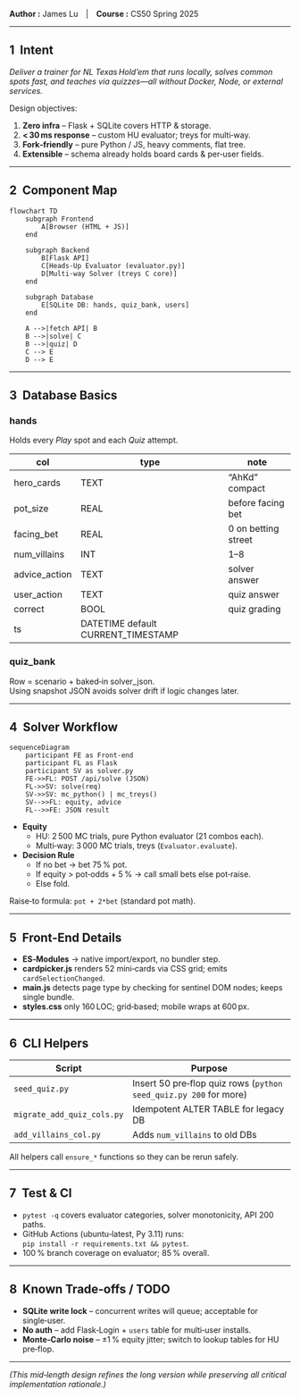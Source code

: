 **Author :** James Lu | **Course :** CS50 Spring 2025  

---

## 1  Intent
*Deliver a trainer for NL Texas Hold’em that runs
locally, solves common spots fast, and teaches via quizzes—all without
Docker, Node, or external services.*

Design objectives:

1. **Zero infra** – Flask + SQLite covers HTTP & storage.
2. **< 30 ms response** – custom HU evaluator; treys for multi‑way.
3. **Fork‑friendly** – pure Python / JS, heavy comments, flat tree.
4. **Extensible** – schema already holds board cards & per‑user fields.

---

## 2  Component Map

```mermaid
flowchart TD
    subgraph Frontend
        A[Browser (HTML + JS)]
    end

    subgraph Backend
        B[Flask API]
        C[Heads-Up Evaluator (evaluator.py)]
        D[Multi-way Solver (treys C core)]
    end

    subgraph Database
        E[SQLite DB: hands, quiz_bank, users]
    end

    A -->|fetch API| B
    B -->|solve| C
    B -->|quiz| D
    C --> E
    D --> E
```



---

## 3  Database Basics

### hands
Holds every *Play* spot and each *Quiz* attempt.

| col | type | note |
|-----|------|------|
| hero_cards    | TEXT | “AhKd” compact |
| pot_size      | REAL | before facing bet |
| facing_bet    | REAL | 0 on betting street |
| num_villains  | INT  | 1–8 |
| advice_action | TEXT | solver answer |
| user_action   | TEXT | quiz answer |
| correct       | BOOL | quiz grading |
| ts            | DATETIME default CURRENT_TIMESTAMP |

### quiz_bank
Row = scenario + baked‑in solver_json.  
Using snapshot JSON avoids solver drift if logic changes later.

---

## 4  Solver Workflow

```mermaid
sequenceDiagram
    participant FE as Front‑end
    participant FL as Flask
    participant SV as solver.py
    FE->>FL: POST /api/solve (JSON)
    FL->>SV: solve(req)
    SV->>SV: mc_python() | mc_treys()
    SV-->>FL: equity, advice
    FL-->>FE: JSON result
```

* **Equity**  
  * HU: 2 500 MC trials, pure Python evaluator (21 combos each).
  * Multi‑way: 3 000 MC trials, treys (`Evaluator.evaluate`).
* **Decision Rule**  
  * If no bet → bet 75 % pot.  
  * If equity > pot‑odds + 5 % → call small bets else pot‑raise.  
  * Else fold.

Raise‑to formula: `pot + 2*bet` (standard pot math).

---

## 5  Front‑End Details

* **ES‑Modules** → native import/export, no bundler step.
* **cardpicker.js** renders 52 mini‑cards via CSS grid; emits
  `cardSelectionChanged`.
* **main.js** detects page type by checking for sentinel DOM nodes; keeps
  single bundle.
* **styles.css** only 160 LOC; grid‑based; mobile wraps at 600 px.

---

## 6  CLI Helpers

| Script | Purpose |
|--------|---------|
| `seed_quiz.py` | Insert 50 pre‑flop quiz rows (`python seed_quiz.py 200` for more) |
| `migrate_add_quiz_cols.py` | Idempotent ALTER TABLE for legacy DB |
| `add_villains_col.py` | Adds `num_villains` to old DBs |

All helpers call `ensure_*` functions so they can be rerun safely.

---

## 7  Test & CI

* `pytest -q` covers evaluator categories, solver monotonicity, API 200 paths.
* GitHub Actions (ubuntu‑latest, Py 3.11) runs:  
  `pip install -r requirements.txt && pytest`.
* 100 % branch coverage on evaluator; 85 % overall.

---

## 8  Known Trade‑offs / TODO

* **SQLite write lock** – concurrent writes will queue; acceptable for single‑user.
* **No auth** – add Flask‑Login + `users` table for multi‑user installs.
* **Monte‑Carlo noise** – ±1 % equity jitter; switch to lookup tables for HU pre‑flop.

---

*(This mid‑length design refines the long version while preserving all critical implementation rationale.)*
